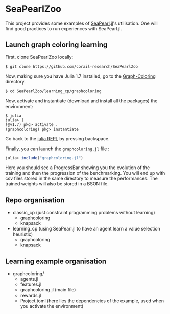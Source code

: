 # SeaPearlZoo

This project provides some examples of [SeaPearl.jl](https://github.com/corail-research/SeaPearl.jl)'s utilisation. One will find good practices to run experiences with SeaPearl.jl.

## Launch graph coloring learning 

First, clone SeaPearlZoo locally:
```bash
$ git clone https://github.com/corail-research/SeaPearlZoo
```

Now, making sure you have Julia 1.7 installed, go to the [Graph-Coloring](https://en.wikipedia.org/wiki/Graph_coloring) directory.
```bash
$ cd SeaPearlZoo/learning_cp/graphcoloring
```

Now, activate and instantiate (download and install all the packages) the environment:
```
$ julia
julia> ]
(@v1.7) pkg> activate . 
(graphcoloring) pkg> instantiate
```

Go back to the [julia REPL](https://docs.julialang.org/en/v1/stdlib/REPL/) by pressing backspace.

Finally, you can launch the `graphcoloring.jl` file :
```julia
julia> include("graphcoloring.jl")
```

Here you should see a ProgressBar showing you the evolution of the training and then the progression of the benchmarking. You will end up with csv files stored in the same directory to measure the performances. The trained weights will also be stored in a BSON file.

## Repo organisation

- classic_cp (just constraint programming problems without learning)
    - graphcoloring
    - knapsack
- learning_cp (using SeaPearl.jl to have an agent learn a value selection heuristic)
    - graphcoloring
    - knapsack


## Learning example organisation

- graphcoloring/
    - agents.jl
    - features.jl
    - graphcoloring.jl (main file)
    - rewards.jl
    - Project.toml (here lies the dependencies of the example, used when you activate the environment)

